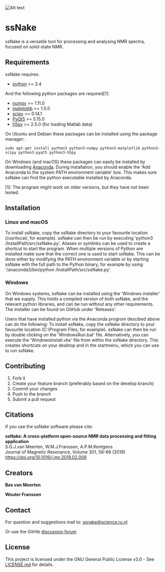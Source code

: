 ![Alt text](src/Icons/logo.gif?raw=true)

ssNake
======

ssNake is a versatile tool for processing and analysing NMR spectra, focused on solid-state NMR.

Requirements
------------

ssNake requires:
- [python](http://python.org/download/) >= 3.4

And the following python packages are required[1]:
- [numpy](http://sourceforge.net/projects/numpy/files/NumPy/) >= 1.11.0
- [matplotlib](http://matplotlib.org/) >= 1.5.0
- [scipy](http://sourceforge.net/projects/scipy/files/scipy/) >= 0.14.1
- [PyQt5](http://www.riverbankcomputing.com/software/pyqt/download) >= 5.15.0
- [h5py](http://www.h5py.org/) >= 2.5.0 (for loading Matlab data)

On Ubuntu and Debian these packages can be installed using the package manager:
```
sudo apt-get install python3 python3-numpy python3-matplotlib python3-scipy python3-pyqt5 python3-h5py
```

On Windows (and macOS) these packages can easily be installed by downloading [Anaconda](https://www.anaconda.com/distribution/).
During installation, you should enable the 'Add Anaconda to the system PATH environment variable' box.
This makes sure ssNake can find the python executable installed by Anaconda.

[1]: The program might work on older versions, but they have not been tested.

Installation
------------

### Linux and macOS ###

To install ssNake, copy the ssNake directory to your favourite location (/usr/local/, for example).
ssNake can then be run by executing 'python3 /InstallPath/src/ssNake.py'.
Aliases or symlinks can be used to create a shortcut to start the program.
When multiple versions of Python are installed make sure that the correct one is used to start ssNake.
This can be done either by modifying the PATH environment variable or by starting ssNake with the full path to the Python binary, for example by using '/anaconda3/bin/python /InstallPath/src/ssNake.py'

### Windows ###

On Windows systems, ssNake can be installed using the 'Windows installer' that we supply. This holds
a compiled version of both ssNake, and the relevant python libraries, and can be run without any
other requirements. The installer can be found on GitHub under 'Releases'.

Users that have installed python via the Anaconda progrom descibed above can do the following:
To install ssNake, copy the ssNake directory to your favourite location (C:\Program Files\, for example).
ssNake can then be run by double clicking on the 'WindowsRun.bat' file.
Alternatively, you can execute the 'WindowsInstall.vbs' file from within the ssNake directory.
This creates shortcuts on your desktop and in the startmenu, which you can use to run ssNake.

Contributing
------------

1. Fork it
2. Create your feature branch (preferably based on the develop branch)
3. Commit your changes
4. Push to the branch
5. Submit a pull request

Citations
---------

If you use the ssNake software please cite:

**ssNake: A cross-platform open-source NMR data processing and fitting application**  
S.G.J.van Meerten, W.M.J.Franssen, A.P.M.Kentgens  
Journal of Magnetic Resonance, Volume 301, 56-66 (2019)  
https://doi.org/10.1016/j.jmr.2019.02.006  

Creators
--------

**Bas van Meerten**

**Wouter Franssen**

Contact
-------

For question and suggestions mail to: ssnake@science.ru.nl

Or use the GitHib [discussion forum](https://github.com/smeerten/ssnake/discussions)

License
-------

This project is licensed under the GNU General Public License v3.0 - See [LICENSE.md](LICENSE.md) for details.
